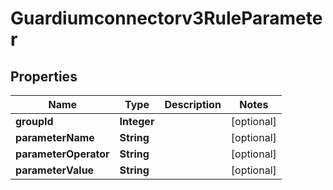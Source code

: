 

# Guardiumconnectorv3RuleParameter


## Properties

| Name | Type | Description | Notes |
|------------ | ------------- | ------------- | -------------|
|**groupId** | **Integer** |  |  [optional] |
|**parameterName** | **String** |  |  [optional] |
|**parameterOperator** | **String** |  |  [optional] |
|**parameterValue** | **String** |  |  [optional] |



